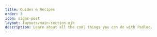 ```yaml
---
title: Guides & Recipes
order: 3
icon: signs-post
layout: layouts/main-section.njk
description: Learn about all the cool things you can do with Padloc.
---
```

